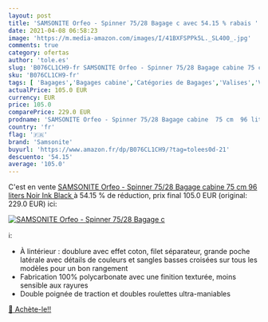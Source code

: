 ```yaml
---
layout: post
title: 'SAMSONITE Orfeo - Spinner 75/28 Bagage c avec 54.15 % rabais '
date: 2021-04-08 06:58:23
image: 'https://m.media-amazon.com/images/I/41BXFSPPk5L._SL400_.jpg'
comments: true
category: ofertas
author: 'tole.es'
slug: 'B076CL1CH9-fr SAMSONITE Orfeo - Spinner 75/28 Bagage cabine 75 cm 96...'
sku: 'B076CL1CH9-fr'
tags: [ 'Bagages','Bagages cabine','Catégories de Bagages','Valises','Valises et sacs de voyage','samsonite', ]
actualPrice: 105.0 EUR
currency: EUR
price: 105.0
comparePrice: 229.0 EUR
prodname: 'SAMSONITE Orfeo - Spinner 75/28 Bagage cabine  75 cm  96 liters  Noir  Ink Black '
country: 'fr'
flag: '🇫🇷'
brand: 'Samsonite'
buyurl: 'https://www.amazon.fr/dp/B076CL1CH9/?tag=tolees0d-21'
descuento: '54.15'
average: '105.0'
---
```


C'est en vente [SAMSONITE Orfeo - Spinner 75/28 Bagage cabine  75 cm  96 liters  Noir  Ink Black ](https://www.amazon.fr/dp/B076CL1CH9/?tag=tolees0d-21)  à  54.15 % de réduction, prix final  105.0 EUR (original: 229.0 EUR) ici:

[![SAMSONITE Orfeo - Spinner 75/28 Bagage c](https://m.media-amazon.com/images/I/41BXFSPPk5L._SL400_.jpg)](https://www.amazon.fr/dp/B076CL1CH9/?tag=tolees0d-21)

ℹ️:

- À lintérieur : doublure avec effet coton, filet séparateur, grande poche latérale avec détails de couleurs et sangles basses croisées sur tous les modèles pour un bon rangement
- Fabrication 100% polycarbonate avec une finition texturée, moins sensible aux rayures
- Double poignée de traction et doubles roulettes ultra-maniables

[🛒 Achète-le!!](https://www.amazon.fr/dp/B076CL1CH9/?tag=tolees0d-21)

